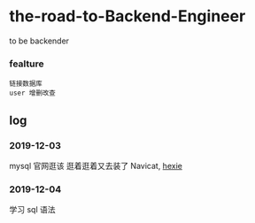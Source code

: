 # the-road-to-Backend-Engineer

to be backender

### fealture

    链接数据库
    user 增删改查

## log

### 2019-12-03

mysql 官网逛该
逛着逛着又去装了 Navicat, [hexie](https://github.com/DoubleLabyrinth/navicat-keygen/tree/mac)

### 2019-12-04

学习 sql 语法

